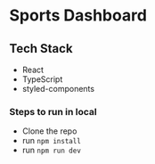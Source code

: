 # Sports Dashboard

## Tech Stack
- React
- TypeScript
- styled-components

### Steps to run in local

- Clone the repo
- run `npm install`
- run `npm run dev`
